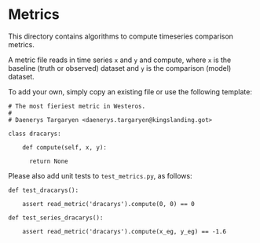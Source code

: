 # Metrics

This directory contains algorithms to compute timeseries comparison metrics.

A metric file reads in time series `x` and `y` and compute, where `x` is the baseline (truth or observed) dataset and `y` is the comparison (model) dataset.

To add your own, simply copy an existing file or use the following template:

```
# The most fieriest metric in Westeros.
#
# Daenerys Targaryen <daenerys.targaryen@kingslanding.got>

class dracarys:

    def compute(self, x, y):

      return None

```

Please also add unit tests to `test_metrics.py`, as follows:

```
def test_dracarys():

    assert read_metric('dracarys').compute(0, 0) == 0

def test_series_dracarys():

    assert read_metric('dracarys').compute(x_eg, y_eg) == -1.6
```